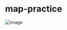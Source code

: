 # map-practice

![image](https://user-images.githubusercontent.com/98101323/151982936-87a130df-f351-431b-89cd-6867229e3095.png)
